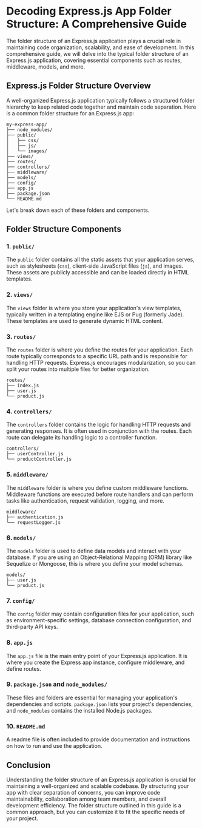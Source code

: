 # Decoding Express.js App Folder Structure: A Comprehensive Guide

The folder structure of an Express.js application plays a crucial role in maintaining code organization, scalability, and ease of development. In this comprehensive guide, we will delve into the typical folder structure of an Express.js application, covering essential components such as routes, middleware, models, and more.

## Express.js Folder Structure Overview

A well-organized Express.js application typically follows a structured folder hierarchy to keep related code together and maintain code separation. Here is a common folder structure for an Express.js app:

```plaintext
my-express-app/
├── node_modules/
├── public/
│   ├── css/
│   ├── js/
│   └── images/
├── views/
├── routes/
├── controllers/
├── middleware/
├── models/
├── config/
├── app.js
├── package.json
└── README.md
```

Let's break down each of these folders and components.

## Folder Structure Components

### 1. `public/`

The `public` folder contains all the static assets that your application serves, such as stylesheets (`css`), client-side JavaScript files (`js`), and images. These assets are publicly accessible and can be loaded directly in HTML templates.

### 2. `views/`

The `views` folder is where you store your application's view templates, typically written in a templating engine like EJS or Pug (formerly Jade). These templates are used to generate dynamic HTML content.

### 3. `routes/`

The `routes` folder is where you define the routes for your application. Each route typically corresponds to a specific URL path and is responsible for handling HTTP requests. Express.js encourages modularization, so you can split your routes into multiple files for better organization.

```plaintext
routes/
├── index.js
├── user.js
└── product.js
```

### 4. `controllers/`

The `controllers` folder contains the logic for handling HTTP requests and generating responses. It is often used in conjunction with the routes. Each route can delegate its handling logic to a controller function.

```plaintext
controllers/
├── userController.js
└── productController.js
```

### 5. `middleware/`

The `middleware` folder is where you define custom middleware functions. Middleware functions are executed before route handlers and can perform tasks like authentication, request validation, logging, and more.

```plaintext
middleware/
├── authentication.js
└── requestLogger.js
```

### 6. `models/`

The `models` folder is used to define data models and interact with your database. If you are using an Object-Relational Mapping (ORM) library like Sequelize or Mongoose, this is where you define your model schemas.

```plaintext
models/
├── user.js
└── product.js
```

### 7. `config/`

The `config` folder may contain configuration files for your application, such as environment-specific settings, database connection configuration, and third-party API keys.

### 8. `app.js`

The `app.js` file is the main entry point of your Express.js application. It is where you create the Express app instance, configure middleware, and define routes.

### 9. `package.json` and `node_modules/`

These files and folders are essential for managing your application's dependencies and scripts. `package.json` lists your project's dependencies, and `node_modules` contains the installed Node.js packages.

### 10. `README.md`

A readme file is often included to provide documentation and instructions on how to run and use the application.

## Conclusion

Understanding the folder structure of an Express.js application is crucial for maintaining a well-organized and scalable codebase. By structuring your app with clear separation of concerns, you can improve code maintainability, collaboration among team members, and overall development efficiency. The folder structure outlined in this guide is a common approach, but you can customize it to fit the specific needs of your project.
